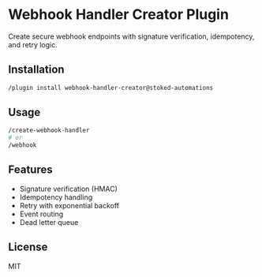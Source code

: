 # Webhook Handler Creator Plugin

Create secure webhook endpoints with signature verification, idempotency, and retry logic.

## Installation

```bash
/plugin install webhook-handler-creator@stoked-automations
```

## Usage

```bash
/create-webhook-handler
# or
/webhook
```

## Features

- Signature verification (HMAC)
- Idempotency handling
- Retry with exponential backoff
- Event routing
- Dead letter queue

## License

MIT
